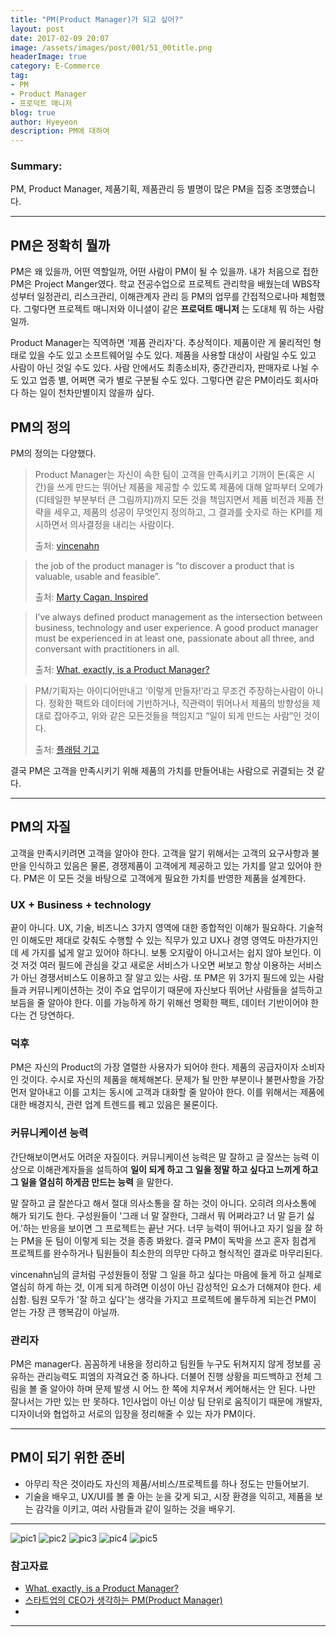 ```yaml
---
title: "PM(Product Manager)가 되고 싶어?"
layout: post
date: 2017-02-09 20:07
image: /assets/images/post/001/51_00title.png
headerImage: true
category: E-Commerce
tag:
- PM
- Product Manager
- 프로덕트 매니저
blog: true
author: Hyeyeon
description: PM에 대하여
---
```


### Summary:

PM, Product Manager, 제품기획, 제품관리 등 별명이 많은 PM을 집중 조명헀습니다.

---

## PM은 정확히 뭘까

PM은 왜 있을까, 어떤 역할일까, 어떤 사람이 PM이 될 수 있을까. 내가 처음으로 접한 PM은 Project Manger였다. 학교 전공수업으로 프로젝트 관리학을 배웠는데 WBS작성부터 일정관리, 리스크관리, 이해관계자 관리 등 PM의 업무를 간접적으로나마 체험했다. 그렇다면 프로젝트 매니저와 이니셜이 같은 **프로덕트 매니저** 는 도대체 뭐 하는 사람일까.

Product Manager는 직역하면 '제품 관리자'다. 추상적이다. 제품이란 게 물리적인 형태로 있을 수도 있고 소프트웨어일 수도 있다. 제품을 사용할 대상이 사람일 수도 있고 사람이 아닌 것일 수도 있다. 사람 안에서도 최종소비자, 중간관리자, 판매자로 나뉠 수도 있고 업종 별, 어쩌면 국가 별로 구분될 수도 있다. 그렇다면 같은 PM이라도 회사마다 하는 일이 천차만별이지 않을까 싶다.

## PM의 정의

PM의 정의는 다양했다.

> Product Manager는 자신이 속한 팀이 고객을 만족시키고 기꺼이 돈(혹은 시간)을 쓰게 만드는 뛰어난 제품을 제공할 수 있도록 제품에 대해 알파부터 오메가(디테일한 부분부터 큰 그림까지)까지 모든 것을 책임지면서 제품 비전과 제품 전략을 세우고, 제품의 성공이 무엇인지 정의하고, 그 결과를 숫자로 하는 KPI를 제시하면서 의사결정을 내리는 사람이다.
>
> 출처: [vincenahn](http://ahnchang.com/%EC%8A%A4%ED%83%80%ED%8A%B8%EC%97%85%EC%97%90%EC%84%9C-pm-product-manager/)

> the job of the product manager is “to discover a product that is valuable, usable and feasible”.
>
> 출처: [Marty Cagan, Inspired](https://www.amazon.com/Inspired-Create-Products-Customers-Love/dp/0981690408/ref=sr_1_1?ie=UTF8&qid=1486714866&sr=8-1&keywords=Inspired%3A+How+to+Create+Products+Customers+Love)

> I’ve always defined product management as the intersection between business, technology and user experience. A good product manager must be experienced in at least one, passionate about all three, and conversant with practitioners in all.
>
> 출처: [What, exactly, is a Product Manager?](http://www.mindtheproduct.com/2011/10/what-exactly-is-a-product-manager/)

> PM/기획자는 아이디어만내고 ‘이렇게 만들자!’라고 무조건 주장하는사람이 아니다. 정확한 팩트와 데이터에 기반하거나, 직관력이 뛰어나서 제품의 방향성을 제대로 잡아주고, 위와 같은 모든것들을 책임지고 “일이 되게 만드는 사람”인 것이다.
>
> 출처: [플래텀 기고](http://platum.kr/archives/10513)

결국 PM은 고객을 만족시키기 위해 제품의 가치를 만들어내는 사람으로 귀결되는 것 같다.

---

## PM의 자질

고객을 만족시키려면 고객을 알아야 한다. 고객을 알기 위해서는 고객의 요구사항과 불만을 인식하고 있음은 물론, 경쟁제품이 고객에게 제공하고 있는 가치를 알고 있어야 한다. PM은 이 모든 것을 바탕으로 고객에게 필요한 가치를 반영한 제품을 설계한다.

### UX + Business + technology

끝이 아니다. UX, 기술, 비즈니스 3가지 영역에 대한 종합적인 이해가 필요하다. 기술적인 이해도만 제대로 갖춰도 수행할 수 있는 직무가 있고 UX나 경영 영역도 마찬가지인데 세 가지를 넓게 알고 있어야 하다니. 보통 오지랖이 아니고서는 쉽지 않아 보인다. 이것 저것 여러 필드에 관심을 갖고 새로운 서비스가 나오면 써보고 항상 이용하는 서비스가 아닌 경쟁서비스도 이용하고 잘 알고 있는 사람. 또 PM은 위 3가지 필드에 있는 사람들과 커뮤니케이션하는 것이 주요 업무이기 때문에 자신보다 뛰어난 사람들을 설득하고 보듬을 줄 알아야 한다. 이를 가능하게 하기 위해선 명확한 팩트, 데이터 기반이어야 한다는 건 당연하다.

### 덕후

PM은 자신의 Product의 가장 열렬한 사용자가 되어야 한다. 제품의 공급자이자 소비자인 것이다. 수시로 자신의 제품을 해체해본다. 문제가 될 만한 부분이나 불편사항을 가장 먼저 알아내고 이를 고치는 동시에 고객과 대화할 줄 알아야 한다. 이를 위해서는 제품에 대한 배경지식, 관련 업계 트렌드를 꿰고 있음은 물론이다.

### 커뮤니케이션 능력

간단해보이면서도 어려운 자질이다. 커뮤니케이션 능력은 말 잘하고 글 잘쓰는 능력 이상으로 이해관계자들을 설득하여 **일이 되게 하고 그 일을 정말 하고 싶다고 느끼게 하고 그 일을 열심히 하게끔 만드는 능력** 을 말한다.

말 잘하고 글 잘쓴다고 해서 절대 의사소통을 잘 하는 것이 아니다. 오히려 의사소통에 해가 되기도 한다. 구성원들이 '그래 너 말 잘한다, 그래서 뭐 어쩌라고? 너 말 듣기 싫어.'하는 반응을 보이면 그 프로젝트는 끝난 거다. 너무 능력이 뛰어나고 자기 일을 잘 하는 PM을 둔 팀이 이렇게 되는 것을 종종 봐왔다. 결국 PM이 독박을 쓰고 혼자 힘겹게 프로젝트를 완수하거나 팀원들이 최소한의 의무만 다하고 형식적인 결과로 마무리된다.

vincenahn님의 글처럼 구성원들이 정말 그 일을 하고 싶다는 마음에 들게 하고 실제로 열심히 하게 하는 것, 이게 되게 하려면 이성이 아닌 감성적인 요소가 더해져야 한다. 세심함. 팀원 모두가 '잘 하고 싶다'는 생각을 가지고 프로젝트에 몰두하게 되는건 PM이 얻는 가장 큰 행복감이 아닐까.

### 관리자

PM은 manager다. 꼼꼼하게 내용을 정리하고 팀원들 누구도 뒤쳐지지 않게 정보를 공유하는 관리능력도 피엠의 자격요건 중 하나다. 더불어 진행 상황을 피드백하고 전체 그림을 볼 줄 알아야 하며 문제 발생 시 어느 한 쪽에 치우쳐서 케어해서는 안 된다. 나만 잘나서는 가만 있는 만 못하다. 1인사업이 아닌 이상 팀 단위로 움직이기 때문에 개발자, 디자이너와 협업하고 서로의 입장을 정리해줄 수 있는 자가 PM이다.

---

## PM이 되기 위한 준비

* 아무리 작은 것이라도 자신의 제품/서비스/프로젝트를 하나 정도는 만들어보기.
* 기술을 배우고, UX/UI를 볼 줄 아는 눈을 갖게 되고, 시장 환경을 익히고, 제품을 보는 감각을 이키고, 여러 사람들과 같이 일하는 것을 배우기.

---

![pic1](/assets/images/post/001/49_01.png)
![pic2](/assets/images/post/001/49_02.png)
![pic3](/assets/images/post/001/49_03.png)
![pic4](/assets/images/post/001/49_04.png)
![pic5](/assets/images/post/001/49_05.png)

### 참고자료

* [What, exactly, is a Product Manager?](http://www.mindtheproduct.com/2011/10/what-exactly-is-a-product-manager/)
* [스타트업의 CEO가 생각하는 PM(Product Manager)](http://ahnchang.com/%EC%8A%A4%ED%83%80%ED%8A%B8%EC%97%85%EC%97%90%EC%84%9C-pm-product-manager/)
*

---
